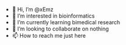 - 👋 Hi, I’m @xEmz
- 👀 I’m interested in bioinformatics
- 🌱 I’m currently learning bimedical research
- 💞️ I’m looking to collaborate on nothing
- 📫 How to reach me just here

<!---
xEmz/xEmz is a ✨ special ✨ repository because its `README.md` (this file) appears on your GitHub profile.
You can click the Preview link to take a look at your changes.
--->
